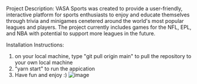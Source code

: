 Project Description: 
VASA Sports was created to provide a user-friendly, interactive platform for sports enthusiasts to enjoy and educate themselves through trivia and minigames cenetered around the world's most popular leagues and players. The project currently includes games for the NFL, EPL, and NBA with potential to support more leagues in the future.


Installation Instructions:

  1. on your local machine, type "git pull origin main" to pull the repository to your own local machine
  2. "yarn start" to run the appication
  3. Have fun and enjoy :) 
![image](https://github.com/saleh-bhatti/MSCI342-VASAProject/assets/90345337/536f13ec-a674-45b9-ba55-22a286e055f1)
